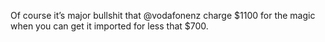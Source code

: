 <!--
id: 242434171
link: http://kevinisom.info/post/242434171/of-course-its-major-bullshit-that-vodafonenz
slug: of-course-its-major-bullshit-that-vodafonenz
date: Fri Nov 13 2009 22:58:24 GMT+1300 (NZDT)
raw: {"blog_name":"kevinisom","id":242434171,"post_url":"http://kevinisom.info/post/242434171/of-course-its-major-bullshit-that-vodafonenz","slug":"of-course-its-major-bullshit-that-vodafonenz","type":"text","date":"2009-11-13 09:58:24 GMT","timestamp":1258106304,"state":"published","format":"html","reblog_key":"eYSVUvS5","tags":[],"short_url":"http://tmblr.co/Zw68YyESq1x","highlighted":[],"feed_item":"http://twitter.com/kev_nz/statuses/5675595124","from_feed_id":"650289","note_count":0,"title":null,"body":"<p>Of course it&#8217;s major bullshit that @vodafonenz charge $1100 for the magic when you can get it imported for less that $700.</p>"}
publish: 2009-11-013
tags: 
title: null
-->


Of course it’s major bullshit that @vodafonenz charge \$1100 for the
magic when you can get it imported for less that \$700.


